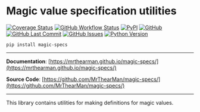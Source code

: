 # Magic value specification utilities

[![Coverage Status][coverage-badge]][coverage]
[![GitHub Workflow Status][status-badge]][status]
[![PyPI][pypi-badge]][pypi]
[![GitHub][licence-badge]][licence]
[![GitHub Last Commit][repo-badge]][repo]
[![GitHub Issues][issues-badge]][issues]
[![Python Version][version-badge]][pypi]

```shell
pip install magic-specs
```

---

**Documentation**: [https://mrthearman.github.io/magic-specs/](https://mrthearman.github.io/magic-specs/)

**Source Code**: [https://github.com/MrThearMan/magic-specs/](https://github.com/MrThearMan/magic-specs/)

---


This library contains utilities for making definitions for magic values.


[coverage-badge]: https://coveralls.io/repos/github/MrThearMan/magic-specs/badge.svg?branch=main
[status-badge]: https://img.shields.io/github/actions/workflow/status/MrThearMan/magic-specs/test.yml?branch=main
[pypi-badge]: https://img.shields.io/pypi/v/magic-specs
[licence-badge]: https://img.shields.io/github/license/MrThearMan/magic-specs
[repo-badge]: https://img.shields.io/github/last-commit/MrThearMan/magic-specs
[issues-badge]: https://img.shields.io/github/issues-raw/MrThearMan/magic-specs
[version-badge]: https://img.shields.io/pypi/pyversions/magic-specs

[coverage]: https://coveralls.io/github/MrThearMan/magic-specs?branch=main
[status]: https://github.com/MrThearMan/magic-specs/actions/workflows/main.yml
[pypi]: https://pypi.org/project/magic-specs
[licence]: https://github.com/MrThearMan/magic-specs/blob/main/LICENSE
[repo]: https://github.com/MrThearMan/magic-specs/commits/main
[issues]: https://github.com/MrThearMan/magic-specs/issues